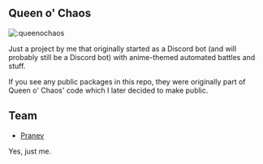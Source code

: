 ## Queen o' Chaos

![:queenochaos](https://count.getloli.com/get/@queenochaos-git)

Just a project by me that originally started as a Discord bot (and will probably still be a Discord bot) with anime-themed automated battles and stuff.

If you see any public packages in this repo, they were originally part of Queen o' Chaos' code which I later decided to make public.

## Team
- [Pranev](https://github.com/retraigo)

Yes, just me.
